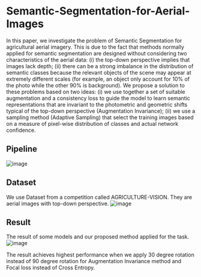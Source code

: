 # Semantic-Segmentation-for-Aerial-Images

In this paper, we investigate the problem of Semantic Segmentation for agricultural aerial imagery. This is due to the fact that methods normally applied for semantic segmentation are designed without considering two characteristics of  the aerial data: (i) 
the top-down perspective implies that images lack depth; (ii) there can be a strong  imbalance in the distribution of semantic classes because 
the relevant objects of the scene may appear at extremely different scales (for example, an object only account for 10% of the photo while the other 90% is background).
We propose a solution to these problems based on two ideas: (i) we use together a set of suitable augmentation and a 
consistency loss to guide the model to learn semantic representations that are invariant to the photometric and geometric 
shifts typical of the top-down perspective (Augmentation Invariance); (ii) we use a sampling method (Adaptive Sampling)
that select the training images based on a measure of pixel-wise distribution of classes and actual network confidence. 

## Pipeline
![image](https://user-images.githubusercontent.com/91112707/230101003-8be140f2-b597-4a08-938d-594b55662686.png)

## Dataset
We use Dataset from a competition called AGRICULTURE-VISION. They are aerial images with top-down perspective.
![image](https://user-images.githubusercontent.com/91112707/230102990-786ec7c1-a0cb-4aff-ab52-7d00c9d2e269.png)


## Result
The result of some models and our proposed method applied for the task.
![image](https://user-images.githubusercontent.com/91112707/230098430-de3d54a5-25f2-4d27-9fac-c27603daa4ad.png)

The result achieves highest performance when we apply 30 degree rotation instead of 90 degree rotation for Augmentation Invariance method and Focal loss instead of Cross Entropy.
